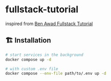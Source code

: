 # fullstack-tutorial

inspired from [Ben Awad Fullstack Tutorial](https://www.youtube.com/watch?v=I6ypD7qv3Z8)

## 🏗 Installation

```sh
# start services in the background
docker compose up -d

# with custom .env file
docker compose --env-file path/to/.env up -d
```
